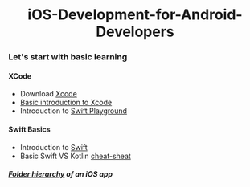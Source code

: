 <h1 align="center">iOS-Development-for-Android-Developers</h1>

### Let's start with basic learning
#### XCode
* Download [Xcode](https://developer.apple.com/xcode/)
* [Basic introduction to Xcode](https://developer.apple.com/documentation/xcode)
* Introduction to [Swift Playground](https://www.appcoda.com/learnswift/playgrounds.html)
#### Swift Basics
* Introduction to [Swift](https://docs.swift.org/swift-book/documentation/the-swift-programming-language/aboutswift/)
* Basic Swift VS Kotlin [cheat-sheat](https://jakubpchmiel.com/ios-cheat-sheet-for-android-developers/)

##### [Folder hierarchy](https://deere-my.sharepoint.com/:w:/r/personal/sharmavanieka2_johndeere_com/Documents/folder%20hierarchy%20of%20an%20iOS%20app%20project.docx?d=wd3c5a31da97146f595351cdc0a82a004&csf=1&web=1&e=A1Fkkw) of an iOS app
